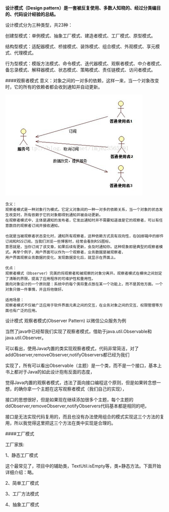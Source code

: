 **设计模式（Design pattern）是一套被反复使用、多数人知晓的、经过分类编目的、代码设计经验的总结。**

设计模式分为三种类型，共23种：

创建型模式：单例模式、抽象工厂模式、建造者模式、工厂模式、原型模式。

结构型模式：适配器模式、桥接模式、装饰模式、组合模式、外观模式、享元模式、代理模式。

行为型模式：模版方法模式、命令模式、迭代器模式、观察者模式、中介者模式、备忘录模式、解释器模式、状态模式、策略模式、责任链模式、访问者模式。

####观察者模式
意义：对象之间的一对多的依赖，这样一来，当一个对象改变时，它的所有的依赖者都会收到通知并自动更新。

![Image text](src/main/resources/img-folder/20140420130751265.jpg)

```text
含义：
观察者模式是一种对象行为模式。它定义对象间的一种一对多的依赖关系，当一个对象的状态发生改变时，所有依赖于它的对象都得到通知并被自动更新。
在观察者模式中，主体是通知的发布者，它发出通知时并不需要知道谁是它的观察者，可以有任意数目的观察者订阅并接收通知。

也就是当被观察者状态变化时，通知所有观察者，这种依赖方式具有双向性，在QQ邮箱中的邮件订阅和RSS订阅，当我们浏览一些博客时，经常会看到RSS图标，
意思就是，当你订阅了该文章，如果后续有更新，会及时通知你。这种现象即是典型的观察者模式。再举个例子，用户界面可以作为一个观察者，业务数据是被观察者，
用户界面观察业务数据的变化，发现数据变化后，就显示在界面上。

优点：
观察者模式（Observer）完美的将观察者和被观察的对象分离开。观察者模式在模块之间划定了清晰的界限，提高了应用程序的可维护性和重用性。
面向对象设计的一个原则是：系统中的每个类将重点放在某一个功能上，而不是其他方面。一个对象只做一件事情，并且将他做好。

适用场景：
观察者模式不仅被广泛应用于软件界面元素之间的交互，在业务对象之间的交互、权限管理等方面也有广泛的应用。

```

设计模式 观察者模式(Observer Pattern) 以微信公众服务为例

当然了java中已经帮我们实现了观察者模式，借助于java.util.Observable和java.util.Observer。

可以看出，使用Java内置的类实现观察者模式，代码非常简洁，对了addObserver,removeObserver,notifyObservers都已经为我们

实现了，所有可以看出Observable（主题）是一个类，而不是一个接口，基本上书上都对于Java的如此设计抱有反面的态度，

觉得Java内置的观察者模式，违法了面向接口编程这个原则，但是如果转念想一想，的确你拿一个主题在这写观察者模式（我们自己的实现），

接口的思想很好，但是如果现在继续添加很多个主题，每个主题的ddObserver,removeObserver,notifyObservers代码基本都是相同的吧，

接口是无法实现代码复用的，而且也没有办法使用组合的模式实现这三个方法的复用，所以我觉得这里把这三个方法在类中实现是合理的。

####工厂模式

工厂家族:

1、静态工厂模式

这个最常见了，项目中的辅助类，TextUtil.isEmpty等，类+静态方法。下面开始详细介绍：略。

2、简单工厂模式

3、工厂方法模式

4、抽象工厂模式

